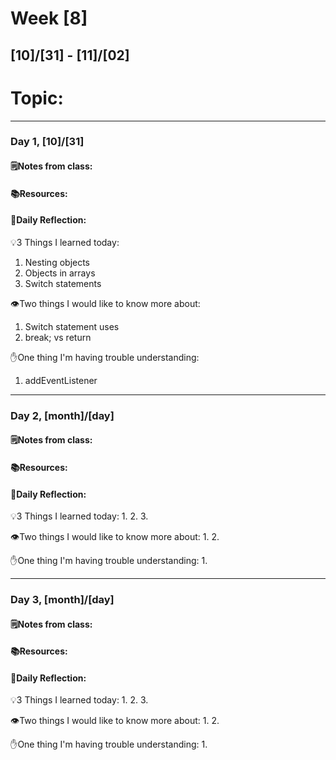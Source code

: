 # Week [8]
## [10]/[31] - [11]/[02]

# Topic:

___

### Day 1, [10]/[31]

#### 🗒️Notes from class:

#### 📚Resources:


#### 💭Daily Reflection:

💡3 Things I learned today:
1. Nesting objects
2. Objects in arrays
3. Switch statements

👁️Two things I would like to know more about:
1. Switch statement uses
2. break; vs return

✋One thing I'm having trouble understanding:
1. addEventListener


___

### Day 2, [month]/[day] 

#### 🗒️Notes from class:

#### 📚Resources:


#### 💭Daily Reflection:

💡3 Things I learned today:
1. 
2. 
3. 

👁️Two things I would like to know more about:
1. 
2. 

✋One thing I'm having trouble understanding:
1. 

___

### Day 3, [month]/[day]
#### 🗒️Notes from class:

#### 📚Resources:


#### 💭Daily Reflection:

💡3 Things I learned today:
1. 
2. 
3. 

👁️Two things I would like to know more about:
1. 
2. 

✋One thing I'm having trouble understanding:
1. 
 

